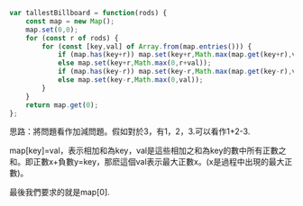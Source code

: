 ```js
var tallestBillboard = function(rods) {
    const map = new Map();
    map.set(0,0);
    for (const r of rods) {
        for (const [key,val] of Array.from(map.entries())) {
            if (map.has(key+r)) map.set(key+r,Math.max(map.get(key+r),val+r));
            else map.set(key+r,Math.max(0,r+val));
            if (map.has(key-r)) map.set(key-r,Math.max(map.get(key-r),val));
            else map.set(key-r,Math.max(0,val));
        }
    }
    return map.get(0);
};
```

思路：將問題看作加減問題。假如對於3，有1，2，3.可以看作1+2-3.

map[key]=val，表示相加和為key，val是這些相加之和為key的數中所有正數之和。即正數x+負數y=key，那麽這個val表示最大正數x。(x是過程中出現的最大正數)。

最後我們要求的就是map[0].
